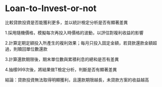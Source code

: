 # Loan-to-Invest-or-not
比較貸款投資是否能獲利更多，並以統計檢定分析是否有顯著差異

1.採用隨機價格，模擬每次再投入時價格的波動，以評估對複利收益的影響

2.計算定期定額投入所產生的複利效果；每月只投入固定金額，若貸款還款金額超過，則贖回單位數還款

3.計算還款期限後，期末單位數與累積利息的總和是否有差異

4.抽樣999次後，將結果做T檢定分析，判斷是否有顯著差異


結論：貸款投資無法取得明顯獲利，且還款期限越長，未貸款方案的收益越高
